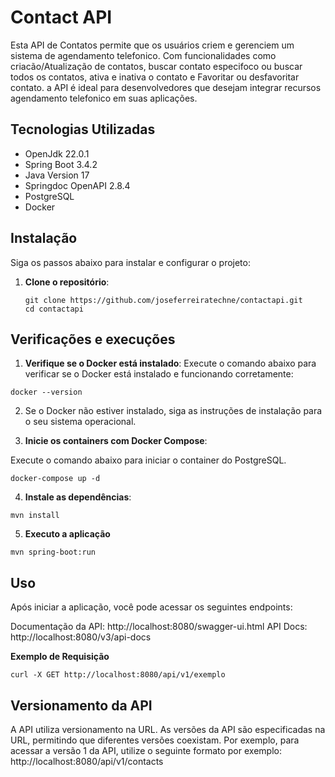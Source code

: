 # Contact API

Esta API de Contatos permite que os usuários criem e gerenciem um sistema de agendamento telefonico. 
Com funcionalidades como criacão/Atualização de contatos, buscar contato especifoco ou buscar todos os contatos, ativa e inativa o contato e Favoritar ou desfavoritar contato. 
a API é ideal para desenvolvedores que desejam integrar recursos agendamento telefonico em suas aplicações.

## Tecnologias Utilizadas

- OpenJdk 22.0.1
- Spring Boot 3.4.2
- Java Version 17
- Springdoc OpenAPI 2.8.4
- PostgreSQL
- Docker

## Instalação

Siga os passos abaixo para instalar e configurar o projeto:

1. **Clone o repositório**:
   ```
   git clone https://github.com/joseferreiratechne/contactapi.git
   cd contactapi
   ```

## Verificações e execuções

1. **Verifique se o Docker está instalado**:
Execute o comando abaixo para verificar se o Docker está instalado e funcionando corretamente:
```
docker --version
```

2. Se o Docker não estiver instalado, siga as instruções de instalação para o seu sistema operacional.

3. **Inicie os containers com Docker Compose**:

Execute o comando abaixo para iniciar o container do PostgreSQL.

```
docker-compose up -d
```

4. **Instale as dependências**:

```
mvn install
```

5. **Executo a aplicação**

```
mvn spring-boot:run
```

## Uso
Após iniciar a aplicação, você pode acessar os seguintes endpoints:

Documentação da API: http://localhost:8080/swagger-ui.html
API Docs: http://localhost:8080/v3/api-docs

**Exemplo de Requisição**
```
curl -X GET http://localhost:8080/api/v1/exemplo
```

## Versionamento da API
A API utiliza versionamento na URL. As versões da API são especificadas na URL, permitindo que diferentes versões coexistam. Por exemplo, para acessar a versão 1 da API, utilize o seguinte formato por exemplo:
http://localhost:8080/api/v1/contacts
